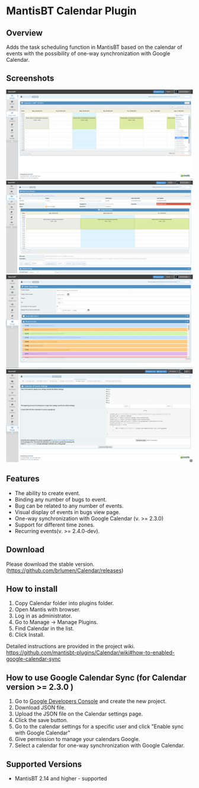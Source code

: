 # MantisBT Calendar Plugin
Overview
--------
Adds the task scheduling function in MantisBT based on the calendar of events with the possibility of one-way synchronization with Google Calendar.

Screenshots
-----------

![alt text](doc/main_view_with_filter_list.png)
![alt text](doc/view_event_layers_in_bug_view.png)
![alt text](doc/add_event_view.png)
![alt text](doc/plugin_config_view.png)

Features
--------
- The ability to create event.
- Binding any number of bugs to event.
- Bug can be related to any number of events.
- Visual display of events in bugs view page.
- One-way synchronization with Google Calendar (v. >= 2.3.0)
- Support for different time zones.
- Recurring events(v. >= 2.4.0-dev).

Download
--------
Please download the stable version.
(https://github.com/brlumen/Calendar/releases)


How to install
--------------

1. Copy Calendar folder into plugins folder.
2. Open Mantis with browser.
3. Log in as administrator.
4. Go to Manage -> Manage Plugins.
5. Find Calendar in the list.
6. Click Install.

Detailed instructions are provided in the project wiki.
https://github.com/mantisbt-plugins/Calendar/wiki#how-to-enabled-google-calendar-sync

How to use Google Calendar Sync (for Calendar version >= 2.3.0 )
----------------------------------------------------------------

1. Go to [Google Developers Console](https://console.developers.google.com/) and create the new project.
2. Download JSON file.
3. Upload the JSON file on the Calendar settings page.
4. Click the save button.
5. Go to the calendar settings for a specific user and click "Enable sync with Google Calendar"
6. Give permission to manage your calendars Google.
7. Select a calendar for one-way synchronization with Google Calendar.

Supported Versions
------------------

- MantisBT 2.14 and higher - supported
